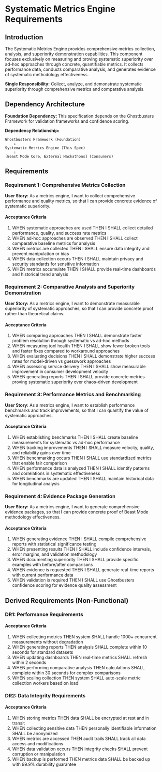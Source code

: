 # Systematic Metrics Engine Requirements

## Introduction

The Systematic Metrics Engine provides comprehensive metrics collection, analysis, and superiority demonstration capabilities. This component focuses exclusively on measuring and proving systematic superiority over ad-hoc approaches through concrete, quantifiable metrics. It collects performance data, conducts comparative analysis, and generates evidence of systematic methodology effectiveness.

**Single Responsibility:** Collect, analyze, and demonstrate systematic superiority through comprehensive metrics and comparative analysis.

## Dependency Architecture

**Foundation Dependency:** This specification depends on the Ghostbusters Framework for validation frameworks and confidence scoring.

**Dependency Relationship:**
```
Ghostbusters Framework (Foundation)
    ↓
Systematic Metrics Engine (This Spec)
    ↓
[Beast Mode Core, External Hackathons] (Consumers)
```

## Requirements

### Requirement 1: Comprehensive Metrics Collection

**User Story:** As a metrics engine, I want to collect comprehensive performance and quality metrics, so that I can provide concrete evidence of systematic superiority.

#### Acceptance Criteria

1. WHEN systematic approaches are used THEN I SHALL collect detailed performance, quality, and success rate metrics
2. WHEN ad-hoc approaches are observed THEN I SHALL collect comparative baseline metrics for analysis
3. WHEN metrics are collected THEN I SHALL ensure data integrity and prevent manipulation or bias
4. WHEN data collection occurs THEN I SHALL maintain privacy and security standards for sensitive information
5. WHEN metrics accumulate THEN I SHALL provide real-time dashboards and historical trend analysis

### Requirement 2: Comparative Analysis and Superiority Demonstration

**User Story:** As a metrics engine, I want to demonstrate measurable superiority of systematic approaches, so that I can provide concrete proof rather than theoretical claims.

#### Acceptance Criteria

1. WHEN comparing approaches THEN I SHALL demonstrate faster problem resolution through systematic vs ad-hoc methods
2. WHEN measuring tool health THEN I SHALL show fewer broken tools and faster fixes compared to workaround approaches
3. WHEN evaluating decisions THEN I SHALL demonstrate higher success rates for model-driven vs guesswork approaches
4. WHEN assessing service delivery THEN I SHALL show measurable improvement in consumer development velocity
5. WHEN generating reports THEN I SHALL provide concrete metrics proving systematic superiority over chaos-driven development

### Requirement 3: Performance Metrics and Benchmarking

**User Story:** As a metrics engine, I want to establish performance benchmarks and track improvements, so that I can quantify the value of systematic approaches.

#### Acceptance Criteria

1. WHEN establishing benchmarks THEN I SHALL create baseline measurements for systematic vs ad-hoc performance
2. WHEN tracking improvements THEN I SHALL measure velocity, quality, and reliability gains over time
3. WHEN benchmarking occurs THEN I SHALL use standardized metrics that enable fair comparison
4. WHEN performance data is analyzed THEN I SHALL identify patterns and correlations in systematic effectiveness
5. WHEN benchmarks are updated THEN I SHALL maintain historical data for longitudinal analysis

### Requirement 4: Evidence Package Generation

**User Story:** As a metrics engine, I want to generate comprehensive evidence packages, so that I can provide concrete proof of Beast Mode methodology effectiveness.

#### Acceptance Criteria

1. WHEN generating evidence THEN I SHALL compile comprehensive reports with statistical significance testing
2. WHEN presenting results THEN I SHALL include confidence intervals, error margins, and validation methodology
3. WHEN documenting superiority THEN I SHALL provide specific examples with before/after comparisons
4. WHEN evidence is requested THEN I SHALL generate real-time reports with current performance data
5. WHEN validation is required THEN I SHALL use Ghostbusters confidence scoring for evidence quality assessment

## Derived Requirements (Non-Functional)

### DR1: Performance Requirements

#### Acceptance Criteria

1. WHEN collecting metrics THEN system SHALL handle 1000+ concurrent measurements without degradation
2. WHEN generating reports THEN analysis SHALL complete within 10 seconds for standard datasets
3. WHEN updating dashboards THEN real-time metrics SHALL refresh within 2 seconds
4. WHEN performing comparative analysis THEN calculations SHALL complete within 30 seconds for complex comparisons
5. WHEN scaling collection THEN system SHALL auto-scale metric collection workers based on load

### DR2: Data Integrity Requirements

#### Acceptance Criteria

1. WHEN storing metrics THEN data SHALL be encrypted at rest and in transit
2. WHEN collecting sensitive data THEN personally identifiable information SHALL be anonymized
3. WHEN metrics are accessed THEN audit trails SHALL track all data access and modifications
4. WHEN data validation occurs THEN integrity checks SHALL prevent corruption or manipulation
5. WHEN backup is performed THEN metrics data SHALL be backed up with 99.9% durability guarantee